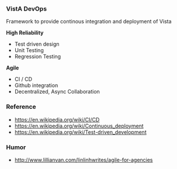 ### VistA DevOps

Framework to provide continous integration and deployment of Vista 

__High Reliability__
* Test driven design
* Unit Testing
* Regression Testing

__Agile__
* CI / CD
* Github integration
* Decentralized, Async Collaboration


### Reference
* https://en.wikipedia.org/wiki/CI/CD
* https://en.wikipedia.org/wiki/Continuous_deployment
* https://en.wikipedia.org/wiki/Test-driven_development


### Humor
* http://www.lillianvan.com/linlinhwrites/agile-for-agencies
